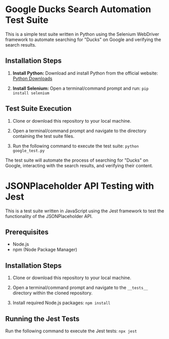 # Google Ducks Search Automation Test Suite

This is a simple test suite written in Python using the Selenium WebDriver framework to automate searching for "Ducks" on Google and verifying the search results.

## Installation Steps

1. **Install Python:**
   Download and install Python from the official website: [Python Downloads](https://www.python.org/downloads/)

2. **Install Selenium:**
   Open a terminal/command prompt and run:
    ```pip install selenium```


## Test Suite Execution

1. Clone or download this repository to your local machine.

2. Open a terminal/command prompt and navigate to the directory containing the test suite files.

3. Run the following command to execute the test suite:
```python google_test.py```

The test suite will automate the process of searching for "Ducks" on Google, interacting with the search results, and verifying their content.


# JSONPlaceholder API Testing with Jest

This is a test suite written in JavaScript using the Jest framework to test the functionality of the JSONPlaceholder API.

## Prerequisites

- Node.js
- npm (Node Package Manager)

## Installation Steps

1. Clone or download this repository to your local machine.

2. Open a terminal/command prompt and navigate to the `__tests__` directory within the cloned repository.

3. Install required Node.js packages: ```npm install```

## Running the Jest Tests

Run the following command to execute the Jest tests: ```npx jest```
